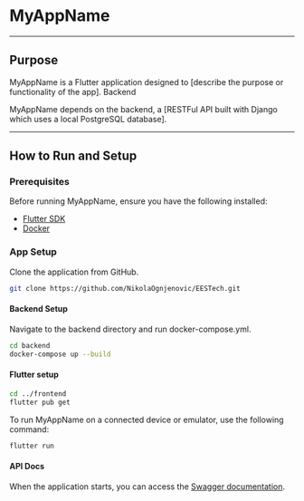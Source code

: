 # MyAppName

<hr>

## Purpose

MyAppName is a Flutter application designed to [describe the purpose or functionality of the app].
Backend

MyAppName depends on the backend, a [RESTFul API built with Django which uses a local PostgreSQL database].

<hr>

## How to Run and Setup
### Prerequisites
Before running MyAppName, ensure you have the following installed:
* [Flutter SDK](https://flutter-ko.dev/get-started/install)
* [Docker](https://docs.docker.com/compose/install/)

### App Setup
Clone the application from GitHub.
```bash
git clone https://github.com/NikolaOgnjenovic/EESTech.git
```

#### Backend Setup
Navigate to the backend directory and run docker-compose.yml.
```bash
cd backend
docker-compose up --build
```

#### Flutter setup
```bash
cd ../frontend
flutter pub get
```
To run MyAppName on a connected device or emulator, use the following command:
```bash
flutter run
```

#### API Docs
When the application starts, you can access the [Swagger documentation](http://localhost:5000/apidocs/).

####
